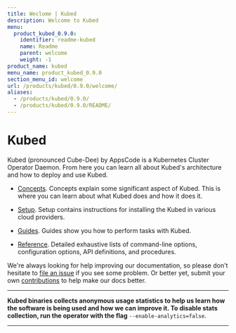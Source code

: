 ```yaml
---
title: Weclome | Kubed
description: Welcome to Kubed
menu:
  product_kubed_0.9.0:
    identifier: readme-kubed
    name: Readme
    parent: welcome
    weight: -1
product_name: kubed
menu_name: product_kubed_0.9.0
section_menu_id: welcome
url: /products/kubed/0.9.0/welcome/
aliases:
  - /products/kubed/0.9.0/
  - /products/kubed/0.9.0/README/
---
```


# Kubed
Kubed (pronounced Cube-Dee) by AppsCode is a Kubernetes Cluster Operator Daemon. From here you can learn all about Kubed's architecture and how to deploy and use Kubed.

- [Concepts](/products/kubed/0.9.0/concepts/). Concepts explain some significant aspect of Kubed. This is where you can learn about what Kubed does and how it does it.

- [Setup](/products/kubed/0.9.0/setup/). Setup contains instructions for installing
  the Kubed in various cloud providers.

- [Guides](/products/kubed/0.9.0/guides/). Guides show you how to perform tasks with Kubed.

- [Reference](/products/kubed/0.9.0/reference/). Detailed exhaustive lists of
command-line options, configuration options, API definitions, and procedures.

We're always looking for help improving our documentation, so please don't hesitate to [file an issue](https://github.com/appscode/kubed/issues/new) if you see some problem. Or better yet, submit your own [contributions](/products/kubed/0.9.0/CONTRIBUTING) to help
make our docs better.

---

**Kubed binaries collects anonymous usage statistics to help us learn how the software is being used and how we can improve it. To disable stats collection, run the operator with the flag** `--enable-analytics=false`.

---

